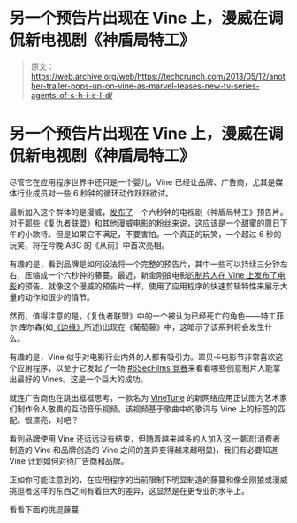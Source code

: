 # 另一个预告片出现在 Vine 上，漫威在调侃新电视剧《神盾局特工》

> 原文：<https://web.archive.org/web/https://techcrunch.com/2013/05/12/another-trailer-pops-up-on-vine-as-marvel-teases-new-tv-series-agents-of-s-h-i-e-l-d/>

# 另一个预告片出现在 Vine 上，漫威在调侃新电视剧《神盾局特工》

尽管它在应用程序世界中还只是一个婴儿，Vine 已经让品牌、广告商，尤其是媒体行业成员对一些 6 秒钟的循环动作跃跃欲试。

最新加入这个群体的是漫威，[发布了](https://web.archive.org/web/20221002073939/https://vine.co/v/b0wnu2UgdeM)一个六秒钟的电视剧《神盾局特工》预告片。对于那些《复仇者联盟》和其他漫威电影的粉丝来说，这应该是一个甜蜜的周日下午的小款待。但是如果它不满足，不要害怕。一个真正的玩笑，一个超过 6 秒的玩笑，将在今晚 ABC 的《从前》中首次亮相。

有趣的是，看到品牌是如何设法将一个完整的预告片，其中一些可以持续三分钟左右，压缩成一个六秒钟的藤蔓。最近，新金刚狼电影[的制片人在 Vine 上发布了电影](https://web.archive.org/web/20221002073939/https://beta.techcrunch.com/2013/03/25/big-moment-for-vine-as-first-wolverine-movie-footage-comes-via-6-second-tweaser-instead-of-trailer/)的预告。就像这个漫威的预告片一样，使用了应用程序的快速剪辑特性来展示大量的动作和很少的情节。

然而，值得注意的是，《复仇者联盟》中的一个被认为已经死亡的角色——特工菲尔·库尔森(如[《边缘》](https://web.archive.org/web/20221002073939/http://www.theverge.com/2013/5/12/4324268/marvel-agents-of-shield-full-teaser-vine-debut)所述)出现在《葡萄藤》中，这暗示了该系列将会发生什么。

有趣的是，Vine 似乎对电影行业内外的人都有吸引力。翠贝卡电影节非常喜欢这个应用程序，以至于它发起了一场 [#6SecFilms 竞赛](https://web.archive.org/web/20221002073939/https://beta.techcrunch.com/2013/03/20/vine-tribeca-film-festival-launch-6secfilms-vine-competition-for-viners-obsessed-with-vining-vines/)来看看哪些创意制片人能拿出最好的 Vines。这是一个巨大的成功。

就连广告商也在跳出框框思考，一款名为 [VineTune](https://web.archive.org/web/20221002073939/https://beta.techcrunch.com/2013/04/11/vinetune-an-ever-changing-music-video-made-up-of-6-second-vines/) 的新网络应用正试图为艺术家们制作令人敬畏的互动音乐视频，该视频基于歌曲中的歌词与 Vine 上的标签的匹配。很漂亮，对吧？

看到品牌使用 Vine 还远远没有结束，但随着越来越多的人加入这一潮流(消费者制造的 Vine 和品牌创造的 Vine 之间的差异变得越来越明显)，我们有必要知道 Vine 计划如何对待广告商和品牌。

正如你可能注意到的，在应用程序的当前限制下明显制造的藤蔓和像金刚狼或漫威挑逗者这样的东西之间有着巨大的差异，这显然是在更专业的水平上。

看看下面的挑逗藤蔓: